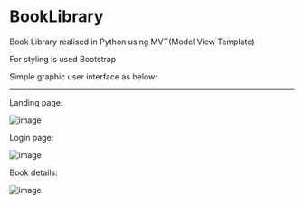 # BookLibrary

Book Library realised in Python using MVT(Model View Template)

For styling is used Bootstrap

Simple graphic user interface as below:

---

Landing page:

![image](https://github.com/AndreaMishtaku/BookLibrary/assets/103496698/bc106c2e-8823-44ca-a6c0-90d3044e1e26)

Login page:

![image](https://github.com/AndreaMishtaku/BookLibrary/assets/103496698/738257a1-f2f3-4575-beb1-8b20ccac74a4)


Book details:

![image](https://github.com/AndreaMishtaku/BookLibrary/assets/103496698/3440241b-a48a-41be-bdb3-c8008f6b8fe0)




